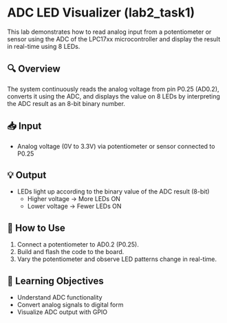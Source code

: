 
# ADC LED Visualizer (lab2_task1)

This lab demonstrates how to read analog input from a potentiometer or sensor using the ADC of the LPC17xx microcontroller and display the result in real-time using 8 LEDs.

## 🔍 Overview

The system continuously reads the analog voltage from pin P0.25 (AD0.2), converts it using the ADC, and displays the value on 8 LEDs by interpreting the ADC result as an 8-bit binary number.

## 📥 Input

- Analog voltage (0V to 3.3V) via potentiometer or sensor connected to P0.25

## 💡 Output

- LEDs light up according to the binary value of the ADC result (8-bit)
  - Higher voltage → More LEDs ON
  - Lower voltage → Fewer LEDs ON

## 🔧 How to Use

1. Connect a potentiometer to AD0.2 (P0.25).
2. Build and flash the code to the board.
3. Vary the potentiometer and observe LED patterns change in real-time.

## 🎯 Learning Objectives

- Understand ADC functionality
- Convert analog signals to digital form
- Visualize ADC output with GPIO
